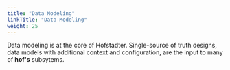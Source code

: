 ```yaml
---
title: "Data Modeling"
linkTitle: "Data Modeling"
weight: 25
---
```


Data modeling is at the core of Hofstadter.
Single-source of truth designs,
data models with additional context and configuration,
are the input to many of __hof's__ subsytems.

